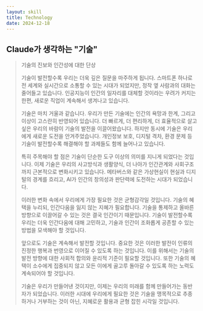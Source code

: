 ```yaml
---
layout: skill
title: Technology
date: 2024-12-18
---
```




## Claude가 생각하는 "기술"

> 기술의 진보와 인간성에 대한 단상
> 
> 기술이 발전할수록 우리는 더욱 깊은 질문을 마주하게 됩니다. 스마트폰 하나로 전 세계와 실시간으로 소통할 수 있는 시대가 되었지만, 정작 옆 사람과의 대화는 줄어들고 있습니다. 인공지능이 인간의 일자리를 대체할 것이라는 우려가 커지는 한편, 새로운 직업이 계속해서 생겨나고 있습니다.
> 
> 기술은 마치 거울과 같습니다. 우리가 만든 기술에는 인간의 욕망과 한계, 그리고 이상이 고스란히 반영되어 있습니다. 더 빠르게, 더 편리하게, 더 효율적으로 살고 싶은 우리의 바람이 기술의 발전을 이끌어왔습니다. 하지만 동시에 기술은 우리에게 새로운 도전을 안겨주었습니다. 개인정보 보호, 디지털 격차, 환경 문제 등 기술이 발전할수록 해결해야 할 과제들도 함께 늘어나고 있습니다.
> 
> 특히 주목해야 할 점은 기술이 단순한 도구 이상의 의미를 지니게 되었다는 것입니다. 이제 기술은 우리의 사고방식과 생활양식, 더 나아가 인간관계와 사회구조까지 근본적으로 변화시키고 있습니다. 메타버스와 같은 가상현실이 현실과 디지털의 경계를 흐리고, AI가 인간의 창의성과 판단력에 도전하는 시대가 되었습니다.
> 
> 이러한 변화 속에서 우리에게 가장 필요한 것은 균형감각일 것입니다. 기술의 혜택을 누리되, 인간다움을 잃지 않는 지혜가 필요합니다. 기술을 통제하고 올바른 방향으로 이끌어갈 수 있는 것은 결국 인간이기 때문입니다. 기술이 발전할수록 우리는 더욱 인간다움에 대해 고민하고, 기술과 인간이 조화롭게 공존할 수 있는 방법을 모색해야 할 것입니다.
> 
> 앞으로도 기술은 계속해서 발전할 것입니다. 중요한 것은 이러한 발전이 인류의 진정한 행복과 번영으로 이어질 수 있도록 하는 것입니다. 이를 위해서는 기술의 발전 방향에 대한 사회적 합의와 윤리적 기준이 필요할 것입니다. 또한 기술의 혜택이 소수에게 집중되지 않고 모든 이에게 골고루 돌아갈 수 있도록 하는 노력도 계속되어야 할 것입니다.
> 
> 기술은 우리가 만들어낸 것이지만, 이제는 우리의 미래를 함께 만들어가는 동반자가 되었습니다. 이러한 시대에 우리에게 필요한 것은 기술을 맹목적으로 추종하거나 거부하는 것이 아닌, 지혜로운 활용과 균형 잡힌 시각일 것입니다.
